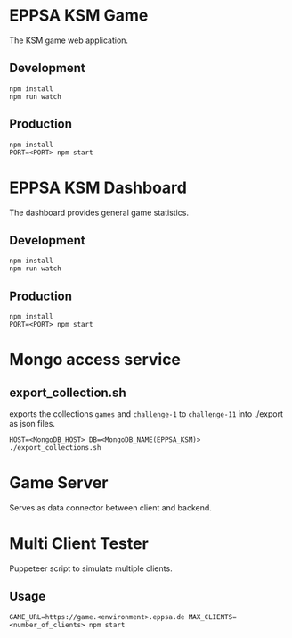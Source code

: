 # EPPSA KSM Game

The KSM game web application.

## Development
```
npm install
npm run watch
```

## Production
```
npm install
PORT=<PORT> npm start
```
# EPPSA KSM Dashboard

The dashboard provides general game statistics.

## Development
```
npm install
npm run watch
```

## Production
```
npm install
PORT=<PORT> npm start
```
# Mongo access service

## export_collection.sh
exports the collections `games` and `challenge-1` to `challenge-11` into ./export as json files.

```
HOST=<MongoDB_HOST> DB=<MongoDB_NAME(EPPSA_KSM)> ./export_collections.sh
```
# Game Server

Serves as data connector between client and backend.
# Multi Client Tester

Puppeteer script to simulate multiple clients.

## Usage
```
GAME_URL=https://game.<environment>.eppsa.de MAX_CLIENTS=<number_of_clients> npm start
```